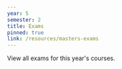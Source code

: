 ```yaml
---
year: 5
semester: 2
title: Exams
pinned: true
link: /resources/masters-exams
---
```

View all exams for this year's courses.
